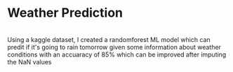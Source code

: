 # Weather Prediction
<br>Using a kaggle dataset, I created a randomforest ML model which can predit if it's going to rain tomorrow given some information about weather conditions with an accuaracy of 85% which can be improved after imputing the NaN values</br>
